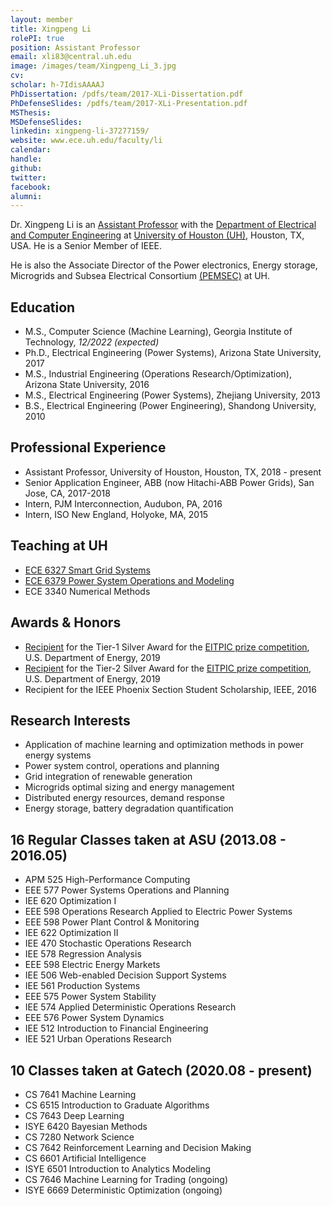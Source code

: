 ```yaml
---
layout: member
title: Xingpeng Li
rolePI: true
position: Assistant Professor
email: xli83@central.uh.edu
image: /images/team/Xingpeng_Li_3.jpg
cv: 
scholar: h-7IdisAAAAJ
PhDissertation: /pdfs/team/2017-XLi-Dissertation.pdf
PhDefenseSlides: /pdfs/team/2017-XLi-Presentation.pdf
MSThesis: 
MSDefenseSlides: 
linkedin: xingpeng-li-37277159/
website: www.ece.uh.edu/faculty/li
calendar: 
handle: 
github: 
twitter: 
facebook: 
alumni: 
---
```


Dr. Xingpeng Li is an <a class="off" href="https://www.ece.uh.edu/faculty/li" target="_blank">Assistant Professor</a> with the <a class="off" href="https://www.ece.uh.edu/" target="_blank">Department of Electrical and Computer Engineering</a> at <a class="off" href="https://www.uh.edu/" target="_blank">University of Houston (UH)</a>, Houston, TX, USA. He is a Senior Member of IEEE.

He is also the Associate Director of the Power electronics, Energy storage, Microgrids and Subsea Electrical Consortium <a class="off" href="https://pemses.ece.uh.edu/wp-content/uploads/2019/01/click-here-for-PEMSEC-scope.pdf" target="_blank">(PEMSEC)</a> at UH. 

## Education

* M.S., Computer Science (Machine Learning), Georgia Institute of Technology, *12/2022 (expected)*
* Ph.D., Electrical Engineering (Power Systems), Arizona State University, 2017
* M.S., Industrial Engineering (Operations Research/Optimization), Arizona State University, 2016
* M.S., Electrical Engineering (Power Systems), Zhejiang University, 2013
* B.S., Electrical Engineering (Power Engineering), Shandong University, 2010


## Professional Experience
* Assistant Professor, University of Houston, Houston, TX, 2018 - present
* Senior Application Engineer, ABB (now Hitachi-ABB Power Grids), San Jose, CA, 2017-2018
* Intern, PJM Interconnection, Audubon, PA, 2016
* Intern, ISO New England, Holyoke, MA, 2015


## Teaching at UH
* <a class="off" href="/resources/ECE6327-SGS/" target="_blank">ECE 6327 Smart Grid Systems</a>
* <a class="off" href="/resources/ECE6379-PSOM/" target="_blank">ECE 6379 Power System Operations and Modeling</a>
* ECE 3340 Numerical Methods

## Awards & Honors
* <a class="off" href="https://www.energy.gov/oe/articles/eitpic-awardee-profile-university-houston-investigates-resilient-grid-strategies" target="_blank">Recipient</a> for the Tier-1 Silver Award for the <a class="off" href="https://netl.doe.gov/OEElectricityChallenge" target="_blank">EITPIC prize competition</a>, U.S. Department of Energy, 2019
* <a class="off" href="https://www.energy.gov/oe/articles/eitpic-awardee-profile-university-houston-investigates-resilient-grid-strategies" target="_blank">Recipient</a> for the Tier-2 Silver Award for the <a class="off" href="https://netl.doe.gov/OEElectricityChallenge" target="_blank">EITPIC prize competition</a>, U.S. Department of Energy, 2019
* Recipient for the IEEE Phoenix Section Student Scholarship, IEEE, 2016


## Research Interests
* Application of machine learning and optimization methods in power energy systems
* Power system control, operations and planning
* Grid integration of renewable generation
* Microgrids optimal sizing and energy management
* Distributed energy resources, demand response 
* Energy storage, battery degradation quantification


## 16 Regular Classes taken at ASU (2013.08 - 2016.05)
* APM 525 High-Performance Computing
* EEE 577 Power Systems Operations and Planning
* IEE 620 Optimization I
* EEE 598 Operations Research Applied to Electric Power Systems
* EEE 598 Power Plant Control & Monitoring
* IEE 622 Optimization II
* IEE 470 Stochastic Operations Research
* IEE 578 Regression Analysis
* EEE 598 Electric Energy Markets
* IEE 506 Web-enabled Decision Support Systems
* IEE 561 Production Systems
* EEE 575 Power System Stability
* IEE 574 Applied Deterministic Operations Research
* EEE 576 Power System Dynamics
* IEE 512 Introduction to Financial Engineering
* IEE 521 Urban Operations Research


## 10 Classes taken at Gatech (2020.08 - present)
* CS 7641 Machine Learning
* CS 6515 Introduction to Graduate Algorithms
* CS 7643 Deep Learning 
* ISYE 6420 Bayesian Methods
* CS 7280 Network Science
* CS 7642 Reinforcement Learning and Decision Making
* CS 6601 Artificial Intelligence
* ISYE 6501 Introduction to Analytics Modeling
* CS 7646 Machine Learning for Trading (ongoing)
* ISYE 6669 Deterministic Optimization (ongoing)


